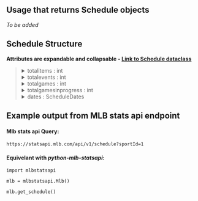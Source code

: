 ## Usage that returns Schedule objects

_To be added_

## Schedule Structure

**Attributes are expandable and collapsable - [Link to Schedule dataclass](https://github.com/zero-sum-seattle/python-mlb-statsapi/blob/development/mlbstatsapi/models/schedules/schedule.py)**


<blockquote>

<details>
<summary>totalitems : int   </summary>

* Total items in schedule  
</details>

<details>
<summary>totalevents : int  </summary>

* Total events in schedule  
</details>

<details>
<summary>totalgames : int  </summary>

* Total games in schedule  
</details>

<details>
<summary>totalgamesinprogress : int  </summary>

* Total games in progress in schedule  
</details>

<details>
<summary>dates : ScheduleDates  </summary>

* List of dates with games in schedule. Dataclass: [ScheduleDates](https://github.com/zero-sum-seattle/python-mlb-statsapi/blob/development/mlbstatsapi/models/schedules/attributes.py)

<blockquote>

<details>
<summary>date : str  </summary>

* Date for the group of games  
</details>

<details>
<summary>totalitems : int  </summary>

* Total amount of items for this date  
</details>

<details>
<summary>totalevents : int  </summary>

* The number of events for this date  
</details>

<details>
<summary>totalgames : int  </summary>

* The number of games for this date  
</details>

<details>
<summary>totalgamesinprogress : int  </summary>

* The number of games that are currently in progress for this date  
</details>

<details>
<summary>games : List[ScheduleGames]  </summary>

* A list of games for this date. Dataclass: [ScheduleGames](https://github.com/zero-sum-seattle/python-mlb-statsapi/blob/development/mlbstatsapi/models/schedules/attributes.py)

<blockquote>

<details>
<summary>gamepk : int  </summary>

* The games id number  
</details>

<details>
<summary>link : str  </summary>

* The link for this game  
</details>

<details>
<summary>gametype : str  </summary>

* This games game type  
</details>

<details>
<summary>season : str  </summary>

* The season this game takes place in  
</details>

<details>
<summary>gamedate : str  </summary>

* The date for this game  
</details>

<details>
<summary>officialdate : str  </summary>

* The official date for this game  
</details>

<details>
<summary>status : GameStatus  </summary>

* The status of this game. Dataclass: [GameStatus](https://github.com/zero-sum-seattle/python-mlb-statsapi/blob/development/mlbstatsapi/models/game/gamedata/attributes.py)

<blockquote>

<details>
<summary>abstractgamestate : str  </summary>

* The abstract game state  
</details>

<details>
<summary>codedgamestate : str  </summary>

* The coded game state  
</details>

<details>
<summary>detailedstate : str  </summary>

* The detailed game state  
</details>

<details>
<summary>statuscode : str  </summary>

* Status code for this game  
</details>

<details>
<summary>starttimetbd : bool  </summary>

* If the start time is TBD  
</details>

<details>
<summary>abstractgamecode : str  </summary>

* The abstract game code  
</details>

<details>
<summary>reason : str  </summary>

* reason for a state. Usually used for delays or cancellations  
</details>

</blockquote>

</details>

<details>
<summary>teams : ScheduleHomeAndAway  </summary>

* Holds teams and thier info for this game. Dataclass: [ScheduleHomeAndAway](https://github.com/zero-sum-seattle/python-mlb-statsapi/blob/development/mlbstatsapi/models/schedules/attributes.py)

<blockquote>

<details>
<summary>home : ScheduleGameTeam  </summary>

* Home team info for this game. Dataclass: [ScheduleGameTeam](https://github.com/zero-sum-seattle/python-mlb-statsapi/blob/development/mlbstatsapi/models/schedules/attributes.py)

<blockquote>

<details>
<summary>leaguerecord : LeagueRecord  </summary>

* League record for this team. Dataclass: [LeagueRecord](https://github.com/zero-sum-seattle/python-mlb-statsapi/blob/development/mlbstatsapi/models/leagues/league.py)

<blockquote>

<details>
<summary>wins : int  </summary>

* number of wins in leaguerecord  
</details>

<details>
<summary>losses : int  </summary>

* number of losses in leaguerecord  
</details>

<details>
<summary>ties : int  </summary>

* number of ties in leaguerecord  
</details>

<details>
<summary>pct : str  </summary>

* winning pct of leaguerecord  
</details>

</blockquote>

</details>

<details>
<summary>score : int  </summary>

* Current score for this team in this game  
</details>

<details>
<summary>team : Team  </summary>

* Team info for this game. Dataclass: [ScheduleGameTeamInfo](https://github.com/zero-sum-seattle/python-mlb-statsapi/blob/development/mlbstatsapi/models/teams/team.py)  

<blockquote>

<details>
<summary>id : int  </summary>

* Team id  
</details>

<details>
<summary>name : str  </summary>

* The teams name  
</details>

<details>
<summary>link : str  </summary>

* The link for this team  
</details>

</blockquote>

</details>

<details>
<summary>iswinner : bool  </summary>

* If this team is the winner of this game  
</details>

<details>
<summary>splitsquad : bool  </summary>

* Split squad  
</details>

<details>
<summary>seriesnumber : int  </summary>

* Series number   
</details>

</blockquote>

</details>

<details>
<summary>away : ScheduleGameTeam  </summary>

* Away team info for this game. Dataclass: [ScheduleGameTeam](https://github.com/zero-sum-seattle/python-mlb-statsapi/blob/development/mlbstatsapi/models/schedules/attributes.py)

<blockquote>

<details>
<summary>leaguerecord : LeagueRecord  </summary>

* League record for this team. Dataclass: [LeagueRecord](https://github.com/zero-sum-seattle/python-mlb-statsapi/blob/development/mlbstatsapi/models/leagues/league.py)

<blockquote>

<details>
<summary>wins : int  </summary>

* number of wins in leaguerecord  
</details>

<details>
<summary>losses : int  </summary>

* number of losses in leaguerecord  
</details>

<details>
<summary>ties : int  </summary>

* number of ties in leaguerecord  
</details>

<details>
<summary>pct : str  </summary>

* winning pct of leaguerecord  
</details>

</blockquote>

</details>

<details>
<summary>score : int  </summary>

* Current score for this team in this game  
</details>

<details>
<summary>team : Team  </summary>

* Team info for this game. Dataclass: [ScheduleGameTeamInfo](https://github.com/zero-sum-seattle/python-mlb-statsapi/blob/development/mlbstatsapi/models/teams/team.py)  

<blockquote>

<details>
<summary>id : int  </summary>

* Team id  
</details>

<details>
<summary>name : str  </summary>

* The teams name  
</details>

<details>
<summary>link : str  </summary>

* The link for this team  
</details>

</blockquote>

</details>

<details>
<summary>iswinner : bool  </summary>

* If this team is the winner of this game  
</details>

<details>
<summary>splitsquad : bool  </summary>

* Split squad  
</details>

<details>
<summary>seriesnumber : int  </summary>

* Series number   
</details>

</blockquote>

</details>

</blockquote>

</details>

<details>
<summary>venue : Venue    </summary>

* The venue this game takes place in. Dataclass: [Venue](https://github.com/zero-sum-seattle/python-mlb-statsapi/blob/development/mlbstatsapi/models/venues/venue.py)

<blockquote>

<details>
<summary>id : int  </summary>

* id for this venue   
</details>

<details>
<summary>name : str = None  </summary>

* Name for this venue   
</details>

<details>
<summary>link : str  </summary>

* Link to venues endpoint   
</details>

</blockquote>

</details>

<details>
<summary>content : dict  </summary>

* Content for this game. Havent found a populated reference yet. Stays as dict  
</details>

<details>
<summary>istie : bool  </summary>

* If this game is a tie  
</details>

<details>
<summary>gamenumber : int  </summary>

* Game number for this game  
</details>

<details>
<summary>publicfacing : bool  </summary>

* Is this game public facing  
</details>

<details>
<summary>doubleheader : str  </summary>

* The double header status for this game, "n','y'?  
</details>

<details>
<summary>gamedaytype : str  </summary>

* The type of gameday for this game  
</details>

<details>
<summary>tiebreaker : str  </summary>

* Tie breaker for this game, 'n','y'?  
</details>

<details>
<summary>calendareventid : str  </summary>

* Calender event Id for this game  
</details>

<details>
<summary>seasondisplay : str  </summary>

* Displayed season for this game  
</details>

<details>
<summary>daynight : str  </summary>

* Day or night game as a string, 'am','pm'?  
</details>

<details>
<summary>scheduledinnings : int  </summary>

* Number of scheduled inning for the game  
</details>

<details>
<summary>reversehomeawaystatus : bool  </summary>

* If reverse home and away?  
</details>

<details>
<summary>inningbreaklength : int  </summary>

* Length of break between innings  
</details>

<details>
<summary>gamesinseries : int  </summary>

* Number of games in current series  
</details>

<details>
<summary>seriesgamenumber : int  </summary>

* Game number in the current series  
</details>

<details>
<summary>seriesdescription : str  </summary>

* Description of this current series  
</details>

<details>
<summary>recordsource : str  </summary>

* Record source   
</details>

<details>
<summary>ifnecessary : str  </summary>

* If necessary  
</details>

<details>
<summary>ifnecessarydescription : str  </summary>

* If necessary description  
</details>

<details>
<summary>rescheduledate : str  </summary>

* If game is rescheduled, this is the rescheduled date  
</details>

<details>
<summary>reschedulegamedate : str  </summary>

* rescheduled game date  
</details>

<details>
<summary>rescheduledfrom : str  </summary>

* rescheduled from  
</details>

<details>
<summary>rescheduledfromdate : str  </summary>

* rescheduled from date  
</details>

<details>
<summary>istie : bool  </summary>

* Is tie  
</details>

</blockquote>

</details>

<details>
<summary>events : list  </summary>

* A list of events for this date. Need to handle this but cant find a populated reference for this object. It stays as a list for now.  
</details>

</blockquote>

</details>


</blockquote>


## Example output from MLB stats api endpoint

#### Mlb stats api Query:   
```https://statsapi.mlb.com/api/v1/schedule?sportId=1```

#### Equivelant with *python-mlb-statsapi*:   
```
import mlbstatsapi

mlb = mlbstatsapi.Mlb()

mlb.get_schedule()
```